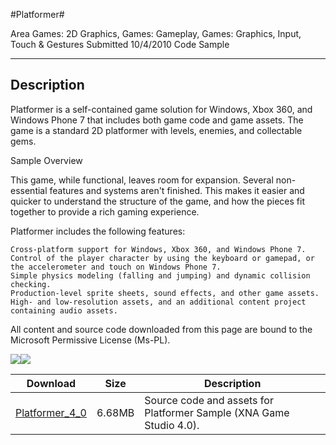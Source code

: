 #Platformer#

Area
Games: 2D Graphics, Games: Gameplay, Games: Graphics, Input, Touch & Gestures
Submitted
10/4/2010
Code Sample

---

## Description

Platformer is a self-contained game solution for Windows, Xbox 360, and Windows Phone 7 that includes both game code and game assets. The game is a standard 2D platformer with levels, enemies, and collectable gems.

Sample Overview

This game, while functional, leaves room for expansion. Several non-essential features and systems aren't finished. This makes it easier and quicker to understand the structure of the game, and how the pieces fit together to provide a rich gaming experience.

Platformer includes the following features:

    Cross-platform support for Windows, Xbox 360, and Windows Phone 7.
    Control of the player character by using the keyboard or gamepad, or the accelerometer and touch on Windows Phone 7.
    Simple physics modeling (falling and jumping) and dynamic collision checking.
    Production-level sprite sheets, sound effects, and other game assets.
    High- and low-resolution assets, and an additional content project containing audio assets.


All content and source code downloaded from this page are bound to the Microsoft Permissive License (Ms-PL).

![](https://github.com/simondarksidej/XNAGameStudio/blob/master/Images/platformer1.png?raw=true)![](https://github.com/simondarksidej/XNAGameStudio/blob/master/Images/platformer1.png?raw=true)


Download | Size | Description
---|---|---|
[Platformer_4_0](https://github.com/simondarksidej/XNAGameStudio/tree/master/Samples/Platformer_4_0) | 6.68MB | Source code and assets for Platformer Sample (XNA Game Studio 4.0). 